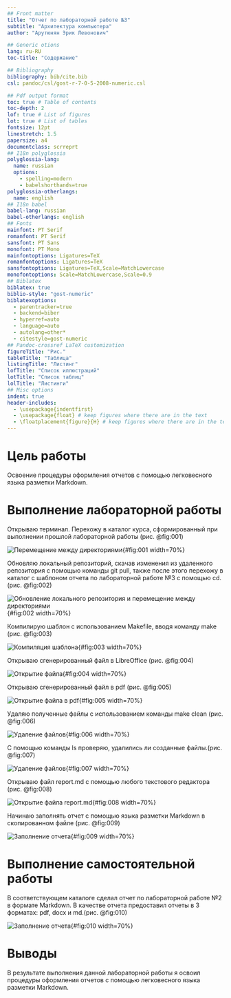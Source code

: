 ```yaml
---
## Front matter
title: "Отчет по лабораторной работе №3"
subtitle: "Архитектура компьютера"
author: "Арутюнян Эрик Левонович"

## Generic otions
lang: ru-RU
toc-title: "Содержание"

## Bibliography
bibliography: bib/cite.bib
csl: pandoc/csl/gost-r-7-0-5-2008-numeric.csl

## Pdf output format
toc: true # Table of contents
toc-depth: 2
lof: true # List of figures
lot: true # List of tables
fontsize: 12pt
linestretch: 1.5
papersize: a4
documentclass: scrreprt
## I18n polyglossia
polyglossia-lang:
  name: russian
  options:
	- spelling=modern
	- babelshorthands=true
polyglossia-otherlangs:
  name: english
## I18n babel
babel-lang: russian
babel-otherlangs: english
## Fonts
mainfont: PT Serif
romanfont: PT Serif
sansfont: PT Sans
monofont: PT Mono
mainfontoptions: Ligatures=TeX
romanfontoptions: Ligatures=TeX
sansfontoptions: Ligatures=TeX,Scale=MatchLowercase
monofontoptions: Scale=MatchLowercase,Scale=0.9
## Biblatex
biblatex: true
biblio-style: "gost-numeric"
biblatexoptions:
  - parentracker=true
  - backend=biber
  - hyperref=auto
  - language=auto
  - autolang=other*
  - citestyle=gost-numeric
## Pandoc-crossref LaTeX customization
figureTitle: "Рис."
tableTitle: "Таблица"
listingTitle: "Листинг"
lofTitle: "Список иллюстраций"
lotTitle: "Список таблиц"
lolTitle: "Листинги"
## Misc options
indent: true
header-includes:
  - \usepackage{indentfirst}
  - \usepackage{float} # keep figures where there are in the text
  - \floatplacement{figure}{H} # keep figures where there are in the text
---
```


# Цель работы

Освоение процедуры оформления отчетов с помощью легковесного языка разметки Markdown. 
   





# Выполнение лабораторной работы
Открываю терминал. Перехожу в каталог курса, сформированный при выполнении прошлой лабораторной работы (рис. @fig:001) 

![Перемещение между директориями](image/снимок1.png){#fig:001 width=70%}

Обновляю локальный репозиторий, скачав изменения из удаленного репозитория с помощью команды git pull, также после этого перехожу в каталог с шаблоном отчета по лабораторной работе №3 с помощью cd.(рис. @fig:002)

![Обновление локального репозитория и перемещение между директориями](image/2.png){#fig:002 width=70%}

Компилирую шаблон с использованием Makefile, вводя команду make (рис. @fig:003)

![Компиляция шаблона](image/3.png){#fig:003 width=70%}

Открываю сгенерированный файл в LibreOffice (рис. @fig:004)

![Открытие файла](image/4.png){#fig:004 width=70%}

Открываю сгенерированный файл в pdf (рис. @fig:005)

![Открытие файла в pdf](image/5.png){#fig:005 width=70%}

Удаляю полученные файлы с использованием команды make clean (рис. @fig:006)

![Удаление файлов](image/6.png){#fig:006 width=70%}

С помощью команды ls проверяю, удалились ли созданные файлы.(рис. @fig:007)

![Удаление файлов ](image/7.png){#fig:007 width=70%}

Открываю файл report.md с помощью любого текстового редактора (рис. @fig:008)

![Открытие файла report.md ](image/8.png){#fig:008 width=70%}

Начинаю заполнять отчет с помощью языка разметки Markdown в скопированном файле (рис. @fig:009)

![Заполнение отчета ](image/9.png){#fig:009 width=70%}
 
 
# Выполнение самостоятельной работы 
В соответствующем каталоге сделал отчет по лабораторной работе №2 в формате Markdown.  В качестве отчета предоставил отчеты в 3 форматах: pdf, docx и md.(рис. @fig:010)

![Заполнение отчета ](image/10.png){#fig:010 width=70%}

# Выводы

В результате выполнения данной лабораторной работы я освоил процедуры оформления отчетов с помощью легковесного языка разметки Markdown.


